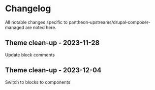# Changelog

All notable changes specific to pantheon-upstreams/drupal-composer-managed are noted here.

## Theme clean-up - 2023-11-28

Update block comments

## Theme clean-up - 2023-12-04

Switch to blocks to components